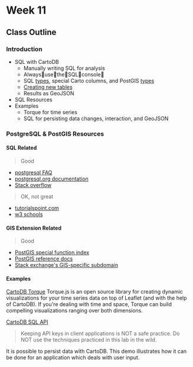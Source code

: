 # Week 11

## Class Outline

### Introduction
- SQL with CartoDB
  - Manually writing SQL for analysis
  - Always:clap:use:clap:the:clap:SQL:clap:console:clap:
  - SQL [types](https://www.postgresql.org/docs/9.5/static/datatype.html), special Carto columns, and PostGIS [types](https://postgis.net/docs/reference.html#PostGIS_Types)
  - [Creating new
    tables](https://github.com/CartoDB/cartodb/wiki/creating-tables-though-the-SQL-API)
  - Results as GeoJSON
- SQL Resources
- Examples
  - Torque for time series
  - SQL for persisting data changes, interaction, and GeoJSON

### PostgreSQL & PostGIS Resources

#### SQL Related
> Good

- [postgresql FAQ](https://wiki.postgresql.org/wiki/FAQ)
- [postgresql.org documentation](https://www.postgresql.org/docs/9.5/static/)
- [Stack overflow](http://stackoverflow.com/)

> OK, not great

- [tutorialspoint.com](http://www.tutorialspoint.com/postgresql/)
- [w3 schools](https://www.w3schools.com/sql/)


#### GIS Extension Related
> Good

- [PostGIS special function
index](https://postgis.net/docs/PostGIS_Special_Functions_Index.html)
- [PostGIS reference docs](http://postgis.net/docs/reference.html)
- [Stack exchange's GIS-specific subdomain](gis.stackexchange.com/)

#### Examples

[CartoDB Torque](./examples/torque/)
Torque.js is an open source library for creating dynamic visualizations for
your time series data on top of Leaflet (and with the help of CartoDB).
If you're dealing with time and space, Torque can build compelling
visualizations ranging over both dimensions.


[CartoDB SQL API](.examples/writing-data/)
> Keeping API keys in client applications is NOT a safe practice.
> Do NOT use the techniques practiced in this lab in the wild.

It is possible to persist data with CartoDB. This demo illustrates how
it can be done for an application which deals with user input.


